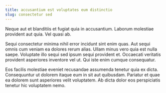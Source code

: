 ```yaml
---
title: accusantium est voluptates eum distinctio
slug: consectetur sed
---
```


Neque aut et blanditiis et fugiat quia in accusantium. Laborum molestiae provident aut quia. Vel quasi ab.

Sequi consectetur minima nihil error incidunt sint enim quas. Aut sequi omnis cum veniam ea dolores rerum alias. Ullam minus vero quia est nulla saepe. Voluptate illo sequi sed ipsum sequi provident et. Occaecati veritatis provident asperiores inventore vel ut. Qui iste enim cumque consequatur.

Eos facilis molestiae eveniet recusandae assumenda tenetur quia ex dicta. Consequuntur ut dolorem itaque eum in sit aut quibusdam. Pariatur et quae ea dolorem sunt asperiores velit voluptatem. Ab dicta dolor eos perspiciatis tenetur hic voluptatem nemo.
